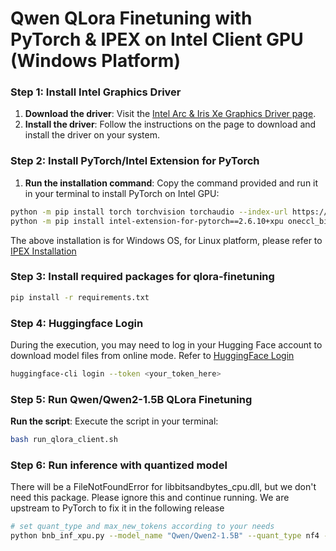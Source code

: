 # Qwen QLora Finetuning with PyTorch & IPEX on Intel Client GPU (Windows Platform)

### Step 1: Install Intel Graphics Driver

1. **Download the driver**: Visit the [Intel Arc & Iris Xe Graphics Driver page](https://www.intel.com/content/www/us/en/download/785597/intel-arc-iris-xe-graphics-windows.html).
2. **Install the driver**: Follow the instructions on the page to download and install the driver on your system.

### Step 2: Install PyTorch/Intel Extension for PyTorch

1. **Run the installation command**: Copy the command provided and run it in your terminal to install PyTorch on Intel GPU:

```bash
python -m pip install torch torchvision torchaudio --index-url https://download.pytorch.org/whl/xpu
python -m pip install intel-extension-for-pytorch==2.6.10+xpu oneccl_bind_pt==2.6.0+xpu --extra-index-url https://pytorch-extension.intel.com/release-whl/stable/xpu/us/
```

The above installation is for Windows OS, for Linux platform, please refer to [IPEX Installation](https://pytorch-extension.intel.com/installation?platform=gpu&version=v2.6.10%2Bxpu)

### Step 3: Install required packages for qlora-finetuning

```bash
pip install -r requirements.txt
```

### Step 4: Huggingface Login 

During the execution, you may need to log in your Hugging Face account to download model files from online mode. Refer to [HuggingFace Login](https://huggingface.co/docs/huggingface_hub/quick-start#login)

```bash
huggingface-cli login --token <your_token_here>
```

### Step 5: Run Qwen/Qwen2-1.5B QLora Finetuning

**Run the script**: Execute the script in your terminal:

```bash
bash run_qlora_client.sh
```

### Step 6: Run inference with quantized model

There will be a FileNotFoundError for libbitsandbytes_cpu.dll, but we don't need this package. Please ignore this and continue running. We are upstream to PyTorch to fix it in the following release

```bash
# set quant_type and max_new_tokens according to your needs
python bnb_inf_xpu.py --model_name "Qwen/Qwen2-1.5B" --quant_type nf4 --max_new_tokens 64 --device xpu 
```
